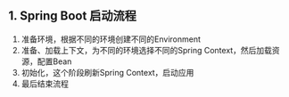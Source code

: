 ## 1. Spring Boot 启动流程

1. 准备环境，根据不同的环境创建不同的Environment
2. 准备、加载上下文，为不同的环境选择不同的Spring Context，然后加载资源，配置Bean
3. 初始化，这个阶段刷新Spring Context，启动应用
4. 最后结束流程





